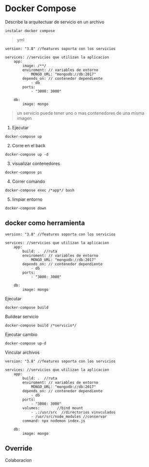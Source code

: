 # Docker Compose

Describe la arquitectuar de servicio en un archivo

```
instalar docker compose
```

> yml

```
version: "3.8" //features soporta con los servicios

services: //servicios que utilizan la aplicacion
    app:
        image: /**/
        enviroment: // variables de entorno
            MONGO_URL: "mongodb://db:2017"
        depends_on: // contenedor dependiente
            - db
        ports:
            - "3000: 3000"

    db:
        image: mongo
```

> un servicio puede tener uno o mas contenedores de una misma imagen

1. Ejecutar

```
docker-compose up
```

2. Corre en el back

```
docker-compose up -d
```

3. visualizar contenedores

```
docker-compose ps
```

4. Correr comando

```
docker-compose exec /*app*/ bash
```

5. limpiar entorno

```
docker-compose down
```

## docker como herramienta

```
version: "3.8" //features soporta con los servicios

services: //servicios que utilizan la aplicacion
    app:
        build: .  //ruta
        enviroment: // variables de entorno
            MONGO_URL: "mongodb://db:2017"
        depends_on: // contenedor dependiente
            - db
        ports:
            - "3000: 3000"

    db:
        image: mongo
```

Ejecutar

```
docker-compose build
```

Buildear servicio

```
docker-compose build /*servicio*/
```

Ejecutar cambio

```
docker-compose up-d
```

Vincular archivos

```
version: "3.8" //features soporta con los servicios

services: //servicios que utilizan la aplicacion
    app:
        build: .  //ruta
        enviroment: // variables de entorno
            MONGO_URL: "mongodb://db:2017"
        depends_on: // contenedor dependiente
            - db
        ports:
            - "3000: 3000"
        volumes:        //bind mount
            - .:/usr/src  //directorios vinvculados
            - /usr/src/node_modules //conservar
        command: npx nodemon index.js

    db:
        image: mongo
```

## Override

Colaboracion
